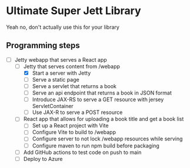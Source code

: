 # Ultimate Super Jett Library
Yeah no, don't actually use this for your library

## Programming steps
- [ ] Jetty webapp that serves a React app
  - [ ] Jetty that serves content from /webapp
    - [x] Start a server with Jetty
    - [ ] Serve a static page
    - [ ] Serve a servlet that returns a book
    - [ ] Serve an api endpoint that returns a book in JSON format
    - [ ] Introduce JAX-RS to serve a GET resource with jersey ServletContainer
    - [ ] Use JAX-R to serve a POST resource
  - [ ] React app that allows for uploading a book title and get a book list
    - [ ] Set up a React project with Vite
    - [ ] Configure Vite to build to /webapp
    - [ ] Configure server to not lock /webapp resources while serving
    - [ ] Configure maven to run npm build before packaging
  - [ ] Add GitHub actions to test code on push to main
  - [ ] Deploy to Azure
